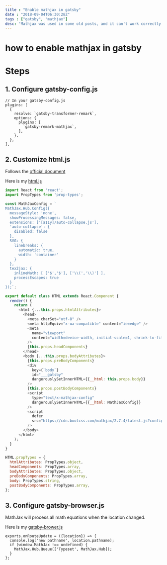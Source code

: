 ```yaml
---
title : "Enable mathjax in gatsby"
date : "2018-09-04T06:30:28Z"
tags : ["gatsby", "mathjax"]
desc: "Mathjax was used in some old posts, and it can't work correctly in gastby now. "
---
```


# how to enable mathjax in gatsby

# Steps

## 1. Configure gatsby-config.js
```
// In your gatsby-config.js
plugins: [
  {
    resolve: `gatsby-transformer-remark`,
    options: {
      plugins: [
        `gatsby-remark-mathjax`,
      ],
    },
  },
],
```

## 2. Customize html.js
Follows the [official document](https://www.gatsbyjs.org/docs/custom-html/)   

Here is my [html.js](https://github.com/zhoumingjun/zhoumingjun.github.io/blob/source/src/html.js)

```javascript
import React from 'react';
import PropTypes from 'prop-types';

const MathJaxConfig = `
MathJax.Hub.Config({
  messageStyle: 'none',
  showProcessingMessages: false,
  extensions: ['[a11y]/auto-collapse.js'],
  'auto-collapse': {
    disabled: false
  },
  SVG: {
    linebreaks: {
      automatic: true,
      width: 'container'
    }
  },
  tex2jax: {
    inlineMath: [ ['$','$'], ['\\(','\\)'] ],
    processEscapes: true
  }
});`;

export default class HTML extends React.Component {
  render() {
    return (
      <html {...this.props.htmlAttributes}>
        <head>
          <meta charSet="utf-8" />
          <meta httpEquiv="x-ua-compatible" content="ie=edge" />
          <meta
            name="viewport"
            content="width=device-width, initial-scale=1, shrink-to-fit=no"
          />
          {this.props.headComponents}
        </head>
        <body {...this.props.bodyAttributes}>
          {this.props.preBodyComponents}
          <div
            key={`body`}
            id="___gatsby"
            dangerouslySetInnerHTML={{__html: this.props.body}}
          />
          {this.props.postBodyComponents}
          <script
            type="text/x-mathjax-config"
            dangerouslySetInnerHTML={{__html: MathJaxConfig}}
          />
          <script
            defer
            src="https://cdn.bootcss.com/mathjax/2.7.4/latest.js?config=TeX-AMS_SVG"
          />
        </body>
      </html>
    );
  }
}

HTML.propTypes = {
  htmlAttributes: PropTypes.object,
  headComponents: PropTypes.array,
  bodyAttributes: PropTypes.object,
  preBodyComponents: PropTypes.array,
  body: PropTypes.string,
  postBodyComponents: PropTypes.array,
};

```

## 3. Configure gatsby-browser.js
MathJax will process all math equations when the location changed.

Here is my [gatsby-brower.js](https://github.com/zhoumingjun/zhoumingjun.github.io/blob/source/gatsby-browser.js)

```
exports.onRouteUpdate = ({location}) => {
  console.log('new pathname', location.pathname);
  if (window.MathJax !== undefined) {
    MathJax.Hub.Queue(['Typeset', MathJax.Hub]);
  }
};

```